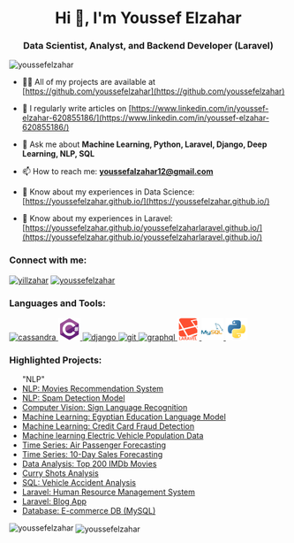 <h1 align="center">Hi 👋, I'm Youssef Elzahar</h1>
<h3 align="center">Data Scientist, Analyst, and Backend Developer (Laravel)</h3>

<p align="left"> <img src="https://komarev.com/ghpvc/?username=youssefelzahar&label=Profile%20views&color=0e75b6&style=flat" alt="youssefelzahar" /> </p>

- 👨‍💻 All of my projects are available at [https://github.com/youssefelzahar](https://github.com/youssefelzahar)

- 📝 I regularly write articles on [https://www.linkedin.com/in/youssef-elzahar-620855186/](https://www.linkedin.com/in/youssef-elzahar-620855186/)

- 💬 Ask me about **Machine Learning, Python, Laravel, Django, Deep Learning, NLP, SQL**

- 📫 How to reach me: **youssefalzahar12@gmail.com**

- 📄 Know about my experiences in Data Science: [https://youssefelzahar.github.io/](https://youssefelzahar.github.io/)  
- 📄 Know about my experiences in Laravel: [https://youssefelzahar.github.io/youssefelzaharlaravel.github.io/](https://youssefelzahar.github.io/youssefelzaharlaravel.github.io/)

<h3 align="left">Connect with me:</h3>
<p align="left">
<a href="https://twitter.com/yillzahar" target="blank"><img align="center" src="https://raw.githubusercontent.com/rahuldkjain/github-profile-readme-generator/master/src/images/icons/Social/twitter.svg" alt="yillzahar" height="30" width="40" /></a>
<a href="https://kaggle.com/youssefelzahar" target="blank"><img align="center" src="https://raw.githubusercontent.com/rahuldkjain/github-profile-readme-generator/master/src/images/icons/Social/kaggle.svg" alt="youssefelzahar" height="30" width="40" /></a>
</p>

<h3 align="left">Languages and Tools:</h3>
<p align="left">
  <a href="https://cassandra.apache.org/" target="_blank" rel="noreferrer"> <img src="https://www.vectorlogo.zone/logos/apache_cassandra/apache_cassandra-icon.svg" alt="cassandra" width="40" height="40"/> </a>
  <a href="https://www.w3schools.com/cs/" target="_blank" rel="noreferrer"> <img src="https://raw.githubusercontent.com/devicons/devicon/master/icons/csharp/csharp-original.svg" alt="csharp" width="40" height="40"/> </a>
  <a href="https://www.djangoproject.com/" target="_blank" rel="noreferrer"> <img src="https://cdn.worldvectorlogo.com/logos/django.svg" alt="django" width="40" height="40"/> </a>
  <a href="https://git-scm.com/" target="_blank" rel="noreferrer"> <img src="https://www.vectorlogo.zone/logos/git-scm/git-scm-icon.svg" alt="git" width="40" height="40"/> </a>
  <a href="https://graphql.org" target="_blank" rel="noreferrer"> <img src="https://www.vectorlogo.zone/logos/graphql/graphql-icon.svg" alt="graphql" width="40" height="40"/> </a>
  <a href="https://laravel.com/" target="_blank" rel="noreferrer"> <img src="https://raw.githubusercontent.com/devicons/devicon/master/icons/laravel/laravel-plain-wordmark.svg" alt="laravel" width="40" height="40"/> </a>
  <a href="https://www.mysql.com/" target="_blank" rel="noreferrer"> <img src="https://raw.githubusercontent.com/devicons/devicon/master/icons/mysql/mysql-original-wordmark.svg" alt="mysql" width="40" height="40"/> </a>
  <a href="https://www.python.org" target="_blank" rel="noreferrer"> <img src="https://raw.githubusercontent.com/devicons/devicon/master/icons/python/python-original.svg" alt="python" width="40" height="40"/> </a>
</p>

<h3 align="left">Highlighted Projects:</h3>
<ul>
  <h>"NLP"
  <li><a href="https://github.com/youssefelzahar/movies_recomdendations">NLP: Movies Recommendation System</a></li>
  <li><a href="https://github.com/youssefelzahar/spam_detection_model">NLP: Spam Detection Model</a></li>
  </h>
  <li><a href="https://github.com/youssefelzahar/signlanguage">Computer Vision: Sign Language Recognition</a></li>
  <li><a href="https://github.com/youssefelzahar/EGY_Education_model_EDA">Machine Learning: Egyptian Education Language Model</a></li>
  <li><a href="https://github.com/youssefelzahar/-credit-card-fraud-detection">Machine Learning: Credit Card Fraud Detection</a></li>
  <li><a href="https://github.com/youssefelzahar/youssefelzahar-Electric-Vehicle-Population-Data">Machine learning Electric Vehicle Population Data </a></li>
  <li><a href="https://github.com/youssefelzahar/AirPassanger_time_series">Time Series: Air Passenger Forecasting</a></li>
  <li><a href="https://github.com/youssefelzahar/Forecasting-sales-for-10-days">Time Series: 10-Day Sales Forecasting</a></li>
  <li><a href="https://github.com/youssefelzahar/top-205-movies-in-imdb">Data Analysis: Top 200 IMDb Movies</a></li>
  <li><a href="https://github.com/youssefelzahar/curry-shots-analysis">Curry Shots Analysis</a></li>
  <li><a href="https://github.com/youssefelzahar/Analysis-of-Vehicle-Accident-in-SQL">SQL: Vehicle Accident Analysis</a></li>
  <li><a href="https://github.com/youssefelzahar/HRMS">Laravel: Human Resource Management System</a></li>
  <li><a href="https://github.com/youssefelzahar/blog-app">Laravel: Blog App</a></li>
  <li><a href="https://github.com/youssefelzahar/EcomDB">Database: E-commerce DB (MySQL)</a></li>
</ul>

<p><img align="left" src="https://github-readme-stats.vercel.app/api/top-langs?username=youssefelzahar&show_icons=true&locale=en&layout=compact" alt="youssefelzahar" /></p>

<p>&nbsp;<img align="center" src="https://github-readme-stats.vercel.app/api?username=youssefelzahar&show_icons=true&locale=en" alt="youssefelzahar" /></p>
